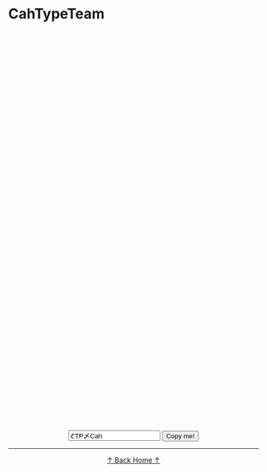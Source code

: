 # CahTypeTeam

<style>
.ctp {
  transform: translateY(20vh);
  text-align: center;
}

.tooltip {
  position: relative;
  display: inline-block;
}

.tooltip .tooltiptext {
  visibility: hidden;
  width: 140px;
  background-color: #555;
  color: #fff;
  text-align: center;
  border-radius: 6px;
  padding: 5px;
  position: absolute;
  z-index: 1;
  bottom: 150%;
  left: 50%;
  margin-left: -75px;
  opacity: 0;
  transition: opacity 0.3s;
}

.tooltip .tooltiptext::after {
  content: "";
  position: absolute;
  top: 100%;
  left: 50%;
  margin-left: -5px;
  border-width: 5px;
  border-style: solid;
  border-color: #555 transparent transparent transparent;
}

.tooltip:hover .tooltiptext {
  visibility: visible;
  opacity: 1;
}
</style>
<script>
function myFunction() {
  /* Get the text field */
  var copyText = document.getElementById("myInput");

  /* Select the text field */
  copyText.select();
  copyText.setSelectionRange(0, 99999); /*For mobile devices*/

  /* Copy the text inside the text field */
  document.execCommand("copy");

  /* Alert the copied text */
  alert("Copied the text: " + copyText.value);
}
</script>


 <div class="ctp">
		  <input type="text" value="ℭƬⱣ〆Cah" id="myInput">
		  <button onclick="myFunction()">Copy me!</button>
		  <hr class="garis">
		  </hr>
		  <p class="error-link"><a href="https://khusika.com">↑ Back Home ↑</a></p>
 </div>

